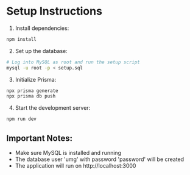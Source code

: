 # Setup Instructions

1. Install dependencies:
```bash
npm install
```

2. Set up the database:
```bash
# Log into MySQL as root and run the setup script
mysql -u root -p < setup.sql
```

3. Initialize Prisma:
```bash
npx prisma generate
npx prisma db push
```

4. Start the development server:
```bash
npm run dev
```

## Important Notes:
- Make sure MySQL is installed and running
- The database user 'umg' with password 'password' will be created
- The application will run on http://localhost:3000